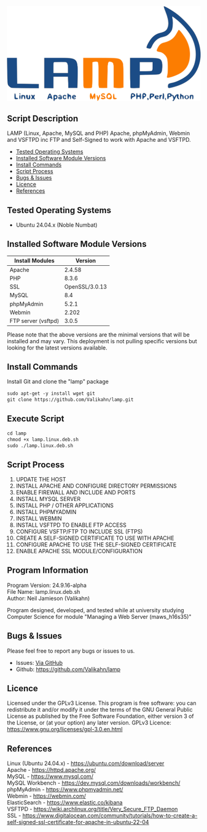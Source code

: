 <div align="center">
    <a href="https://github.com/Valikahn/lamp" target="_blank">
        <img alt="lamp" src="https://github.com/Valikahn/lamp/blob/master/web/img/lamp_img.png">
    </a>
</div>

## Script Description
LAMP (Linux, Apache, MySQL and PHP)
Apache, phpMyAdmin, Webmin and VSFTPD inc FTP and Self-Signed to work with Apache and VSFTPD.

* [Tested Operating Systems](#tested-operating-systems)
* [Installed Software Module Versions](#installed-software-module-versions)
* [Install Commands](#install-commands)
* [Script Process](#script-process)
* [Bugs & Issues](#bugs--issues)
* [Licence](#licence)
* [References](#references)

## Tested Operating Systems

* Ubuntu 24.04.x (Noble Numbat)

## Installed Software Module Versions
| Install Modules               | Version
|-------------------------------|-------------------------------|
| Apache                        | 2.4.58
| PHP                           | 8.3.6
| SSL                           | OpenSSL/3.0.13
| MySQL                         | 8.4
| phpMyAdmin                    | 5.2.1
| Webmin                        | 2.202 
| FTP server (vsftpd)           | 3.0.5

Please note that the above versions are the minimal versions that will be installed and may vary.
This deployment is not pulling specific versions but looking for the latest versions available.

## Install Commands
Install Git and clone the "lamp" package
```
sudo apt-get -y install wget git
git clone https://github.com/Valikahn/lamp.git
```

## Execute Script
```
cd lamp
chmod +x lamp.linux.deb.sh
sudo ./lamp.linux.deb.sh
```

## Script Process
1. UPDATE THE HOST
2. INSTALL APACHE AND CONFIGURE DIRECTORY PERMISSIONS
3. ENABLE FIREWALL AND INCLUDE AND PORTS
4. INSTALL MYSQL SERVER
5. INSTALL PHP / OTHER APPLICATIONS
6. INSTALL PHPMYADMIN
7. INSTALL WEBMIN
8. INSTALL VSFTPD TO ENABLE FTP ACCESS
9. CONFIGURE VSFTP/FTP TO INCLUDE SSL (FTPS)
10. CREATE A SELF-SIGNED CERTIFICATE TO USE WITH APACHE
11. CONFIGURE APACHE TO USE THE SELF-SIGNED CERTIFICATE
12. ENABLE APACHE SSL MODULE/CONFIGURATION

## Program Information
Program Version: 24.9.16-alpha<br />
File Name: lamp.linux.deb.sh<br />
Author:  Neil Jamieson (Valikahn)<br />

Program designed, developed, and tested while at university studying Computer Science for module "Managing a Web Server (maws_h16s35)"

## Bugs & Issues
Please feel free to report any bugs or issues to us.
* Issues:  <a href="https://github.com/Valikahn/lamp/issues">Via GitHub</a>
* Github:   https://github.com/Valikahn/lamp

## Licence
Licensed under the GPLv3 License.
This program is free software: you can redistribute it and/or modify it under the terms of the GNU General Public License as published by the Free Software Foundation, either version 3 of the License, or (at your option) any later version.
GPLv3 Licence:  https://www.gnu.org/licenses/gpl-3.0.en.html 

## References
Linux (Ubuntu 24.04.x) - https://ubuntu.com/download/server<br />
Apache - https://httpd.apache.org/<br />
MySQL - https://www.mysql.com/<br />
MySQL Workbench - https://dev.mysql.com/downloads/workbench/<br />
phpMyAdmin - https://www.phpmyadmin.net/<br />
Webmin - https://webmin.com/<br />
ElasticSearch - https://www.elastic.co/kibana<br />
VSFTPD - https://wiki.archlinux.org/title/Very_Secure_FTP_Daemon<br />
SSL - https://www.digitalocean.com/community/tutorials/how-to-create-a-self-signed-ssl-certificate-for-apache-in-ubuntu-22-04<br />
